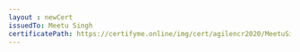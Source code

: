```yaml
--- 
layout : newCert 
issuedTo: Meetu Singh 
certificatePath: https://certifyme.online/img/cert/agilencr2020/MeetuSingh_6691f.png
--- 
```

